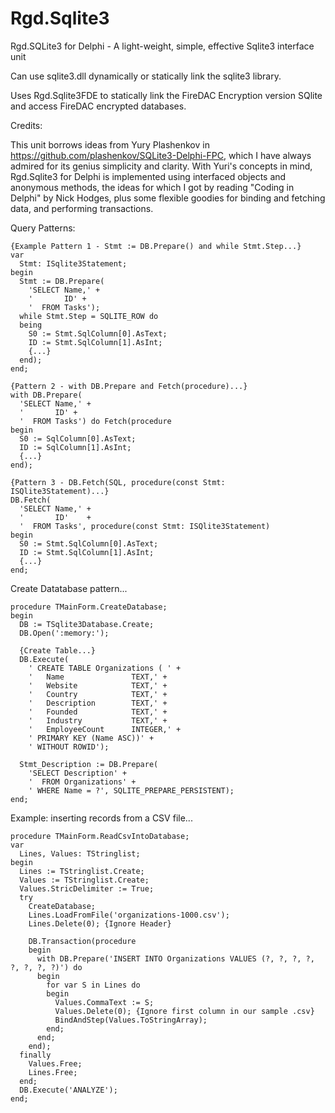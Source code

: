 # Rgd.Sqlite3
Rgd.SQLite3 for Delphi - A light-weight, simple, effective Sqlite3 interface unit

Can use sqlite3.dll dynamically or statically link the sqlite3 library.

Uses Rgd.Sqlite3FDE to statically link the FireDAC Encryption version SQlite and access FireDAC encrypted databases.

Credits:

This unit borrows ideas from Yury Plashenkov in https://github.com/plashenkov/SQLite3-Delphi-FPC,
which I have always admired for its genius simplicity and clarity.  With Yuri's concepts in mind,
Rgd.Sqlite3 for Delphi is implemented using interfaced objects and anonymous methods, the ideas
for which I got by reading "Coding in Delphi" by Nick Hodges, plus some flexible goodies for
binding and fetching data, and performing transactions.

Query Patterns:

    {Example Pattern 1 - Stmt := DB.Prepare() and while Stmt.Step...}
    var
      Stmt: ISqlite3Statement;
    begin
      Stmt := DB.Prepare(
        'SELECT Name,' +
        '       ID' +
        '  FROM Tasks');
      while Stmt.Step = SQLITE_ROW do
      being
        S0 := Stmt.SqlColumn[0].AsText;
        ID := Stmt.SqlColumn[1].AsInt;
        {...}
      end);
    end;

    {Pattern 2 - with DB.Prepare and Fetch(procedure)...}
    with DB.Prepare(
      'SELECT Name,' +
      '       ID' +
      '  FROM Tasks') do Fetch(procedure
    begin
      S0 := SqlColumn[0].AsText;
      ID := SqlColumn[1].AsInt;
      {...}
    end);

    {Pattern 3 - DB.Fetch(SQL, procedure(const Stmt: ISQlite3Statement)...}
    DB.Fetch(
      'SELECT Name,' +
      '       ID'    +
      '  FROM Tasks', procedure(const Stmt: ISQlite3Statement)
    begin
      S0 := Stmt.SqlColumn[0].AsText;
      ID := Stmt.SqlColumn[1].AsInt;
      {...}
    end;
  
Create Datatabase pattern...
    
    procedure TMainForm.CreateDatabase;
    begin
      DB := TSqlite3Database.Create;
      DB.Open(':memory:');
      
      {Create Table...}
      DB.Execute(
        ' CREATE TABLE Organizations ( ' +
        '   Name               TEXT,' +
        '   Website            TEXT,' +
        '   Country            TEXT,' +
        '   Description        TEXT,' +
        '   Founded            TEXT,' +
        '   Industry           TEXT,' +
        '   EmployeeCount      INTEGER,' +
        ' PRIMARY KEY (Name ASC))' +
        ' WITHOUT ROWID');
    
      Stmt_Description := DB.Prepare(
        'SELECT Description' +
        '  FROM Organizations' +
        ' WHERE Name = ?', SQLITE_PREPARE_PERSISTENT);
    end;
  
Example: inserting records from a CSV file...

    procedure TMainForm.ReadCsvIntoDatabase;
    var
      Lines, Values: TStringlist;
    begin
      Lines := TStringlist.Create;
      Values := TStringlist.Create;
      Values.StricDelimiter := True;
      try
        CreateDatabase;
        Lines.LoadFromFile('organizations-1000.csv');
        Lines.Delete(0); {Ignore Header}
    
        DB.Transaction(procedure
        begin
          with DB.Prepare('INSERT INTO Organizations VALUES (?, ?, ?, ?, ?, ?, ?, ?)') do
          begin
            for var S in Lines do
            begin
              Values.CommaText := S;
              Values.Delete(0); {Ignore first column in our sample .csv}
              BindAndStep(Values.ToStringArray);
            end;
          end;
        end);
      finally
        Values.Free;
        Lines.Free;
      end;
      DB.Execute('ANALYZE');
    end;
